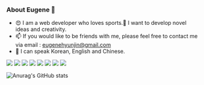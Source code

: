 ### About Eugene 🥰 

* 😍 I am a web developer who loves sports.🚴 I want to develop novel ideas and creativity.
* 📫 If you would like to be friends with me, please feel free to contact me via email : eugenehyunjin@gmail.com
* 🤞 I can speak Korean, English and Chinese.

<img src="https://img.shields.io/badge/javascript-000?style=flat-square&logo=javascript&logoColor=fff"/>
<img src="https://img.shields.io/badge/PHP-000?style=flat-square&logo=php&logoColor=fff"/>
<img src="https://img.shields.io/badge/Laravel-000?style=flat-square&logo=laravel&logoColor=fff"/>
<img src="https://img.shields.io/badge/Notion-000?style=flat-square&logo=notion&logoColor=fff"/>
<img src="https://img.shields.io/badge/java-000?style=flat-square&logo=java&logoColor=fff"/>
<img src="https://img.shields.io/badge/html5-000?style=flat-square&logo=html5&logoColor=fff"/>
<img src="https://img.shields.io/badge/css3-000?style=flat-square&logo=css3&logoColor=fff"/>
<img src="https://img.shields.io/badge/spring-000?style=flat-square&logo=spring&logoColor=fff"/>

![Anurag's GitHub stats](https://github-readme-stats.vercel.app/api?username=eugenehyunjin&show_icons=true&theme=react)

<!-- <a href="https://eugene-hyunjin.notion.site/Web-Developer-Eugene-s-Life-cf9b18cc8ae544f196d694a2541738b9" target="_blank"><img src="https://img.shields.io/badge/NotionForEugene-000?style=flat-square&logo=notion&logoColor=fff"/></a>
-->
<!--
**eugenehyunjin/eugenehyunjin** is a ✨ _special_ ✨ repository because its `README.md` (this file) appears on your GitHub profile.

Here are some ideas to get you started:

- 🔭 I’m currently working on ...
- 🌱 I’m currently learning ...
- 👯 I’m looking to collaborate on ...
- 🤔 I’m looking for help with ...
- 💬 Ask me about ...
- 📫 How to reach me: ...
- 😄 Pronouns: ...
- ⚡ Fun fact: ...
-->
